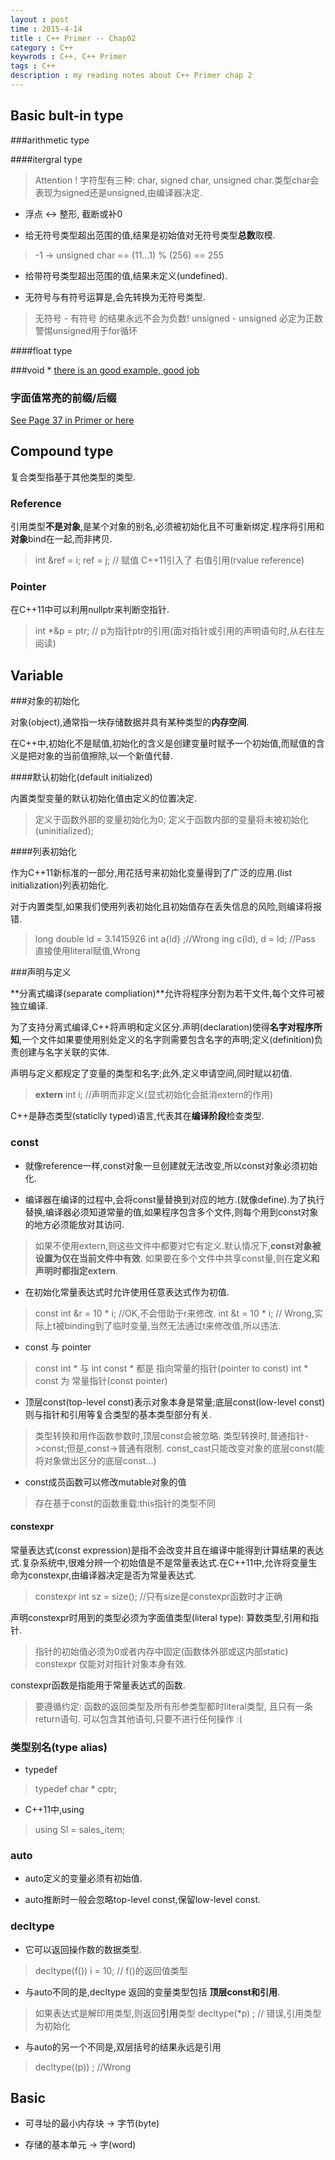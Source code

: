 ```yaml
---
layout : post
time : 2015-4-14
title : C++ Primer -- Chap02
category : C++ 
keywrods : C++, C++ Primer
tags : C++
description : my reading notes about C++ Primer chap 2
---
```


## Basic bult-in type

###arithmetic type

####itergral type

>Attention !
>字符型有三种: char, signed char, unsigned char.类型char会表现为signed还是unsigned,由编译器决定.

* 浮点 <-> 整形, 截断或补0

* 给无符号类型超出范围的值,结果是初始值对无符号类型**总数**取模. 
> -1 -> unsigned char == (11...1) % (256) == 255

* 给带符号类型超出范围的值,结果未定义(undefined).

* 无符号与有符号运算是,会先转换为无符号类型.
> 无符号 - 有符号 的结果永远不会为负数!
> unsigned - unsigned 必定为正数
> 警惕unsigned用于for循环


####float type

###void *
[there is an good example, good job](https://github.com/ThreeCobblers/Paladin/blob/master/blog/C%2B%2B/chap2.md)

### 字面值常亮的前缀/后缀
[See Page 37 in Primer or here](https://github.com/ThreeCobblers/Paladin/blob/master/blog/C%2B%2B/chap2.md)


## Compound type

复合类型指基于其他类型的类型.

### Reference

引用类型**不是对象**,是某个对象的别名,必须被初始化且不可重新绑定.程序将引用和**对象**bind在一起,而非拷贝.
> int &ref = i;
> ref = j; // 赋值
> C++11引入了 右值引用(rvalue reference)

### Pointer

在C++11中可以利用nullptr来判断空指针.
>int *&p = ptr; // p为指针ptr的引用(面对指针或引用的声明语句时,从右往左阅读)

## Variable

###对象的初始化

对象(object),通常指一块存储数据并具有某种类型的**内存空间**.

在C++中,初始化不是赋值,初始化的含义是创建变量时赋予一个初始值,而赋值的含义是把对象的当前值擦除,以一个新值代替.

####默认初始化(default initialized)

内置类型变量的默认初始化值由定义的位置决定.
>定义于函数外部的变量初始化为0;
>定义于函数内部的变量将未被初始化(uninitialized);

####列表初始化

作为C++11新标准的一部分,用花括号来初始化变量得到了广泛的应用.(list initialization)列表初始化.

对于内置类型,如果我们使用列表初始化且初始值存在丢失信息的风险,则编译将报错.
>long double ld = 3.1415926
>int a{ld} ;//Wrong
>ing c(ld), d = ld; //Pass
>直接使用literal赋值,Wrong

###声明与定义

**分离式编译(separate compliation)**允许将程序分割为若干文件,每个文件可被独立编译.

为了支持分离式编译,C++将声明和定义区分.声明(declaration)使得**名字对程序所知**,一个文件如果要使用别处定义的名字则需要包含名字的声明;定义(definition)负责创建与名字关联的实体.

声明与定义都规定了变量的类型和名字;此外,定义申请空间,同时赋以初值.
>**extern** int i; //声明而非定义(显式初始化会抵消extern的作用)

C++是静态类型(staticlly typed)语言,代表其在**编译阶段**检查类型.

### const

* 就像reference一样,const对象一旦创建就无法改变,所以const对象必须初始化.

* 编译器在编译的过程中,会将const量替换到对应的地方.(就像define).为了执行替换,编译器必须知道常量的值,如果程序包含多个文件,则每个用到const对象的地方必须能放对其访问.
> 如果不使用extern,则这些文件中都要对它有定义.默认情况下,**const对象被设置为仅在当前文件中有效**.
> 如果要在多个文件中共享const量,则在**定义和声明时都指定extern**.

* 在初始化常量表达式时允许使用任意表达式作为初值.
> const int &r = 10 * i; //OK,不会借助于r来修改.
> int &t = 10 * i; // Wrong,实际上t被binding到了临时变量,当然无法通过t来修改值,所以违法.

* const 与 pointer
> const int * 与 int const * 都是 指向常量的指针(pointer to const)
> int * const 为 常量指针(const pointer)

* 顶层const(top-level const)表示对象本身是常量;底层const(low-level const)则与指针和引用等复合类型的基本类型部分有关.
> 类型转换和用作函数参数时,顶层const会被忽略.
> 类型转换时,普通指针->const;但是,const->普通有限制.
> const_cast只能改变对象的底层const(能将对象做出区分的底层const...)

* const成员函数可以修改mutable对象的值
> 存在基于const的函数重载:this指针的类型不同


#### constexpr

常量表达式(const expression)是指不会改变并且在编译中能得到计算结果的表达式.复杂系统中,很难分辨一个初始值是不是常量表达式.在C++11中,允许将变量生命为constexpr,由编译器决定是否为常量表达式.
> constexpr int sz = size(); //只有size是constexpr函数时才正确

声明constexpr时用到的类型必须为字面值类型(literal type): 算数类型,引用和指针.
> 指针的初始值必须为0或者内存中固定(函数体外部或这内部static)
> constexpr 仅能对对指针对象本身有效.
								

constexpr函数是指能用于常量表达式的函数.
> 要遵循约定: 函数的返回类型及所有形参类型都时literal类型, 且只有一条return语句.
> 可以包含其他语句,只要不进行任何操作 :(

### 类型别名(type alias)

* typedef 
> typedef char * cptr;

* C++11中,using
> using SI = sales_item;

### auto

* auto定义的变量必须有初始值.

* auto推断时一般会忽略top-level const,保留low-level const.

### decltype

* 它可以返回操作数的数据类型.
> decltype(f()) i = 10; // f()的返回值类型

* 与auto不同的是,decltype 返回的变量类型包括 **顶层const和引用**.
> 如果表达式是解印用类型,则返回**引用**类型
> decltype(*p) ; // 错误,引用类型为初始化

* 与auto的另一个不同是,双层括号的结果永远是引用
> decltype((p)) ; //Wrong

## Basic

* 可寻址的最小内存块 -> 字节(byte)

* 存储的基本单元 -> 字(word)
